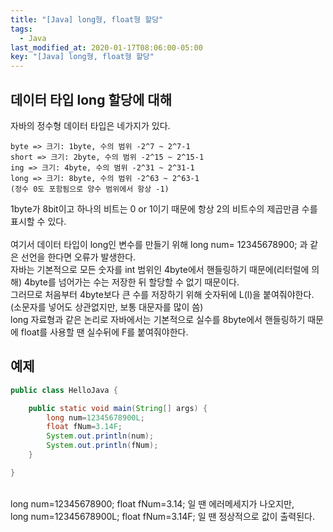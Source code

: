 ```yaml
---
title: "[Java] long형, float형 할당"
tags:
  - Java
last_modified_at: 2020-01-17T08:06:00-05:00
key: "[Java] long형, float형 할당"
---
```


## 데이터 타입 long 할당에 대해

자바의 정수형 데이터 타입은 네가지가 있다.<br>

```
byte => 크기: 1byte, 수의 범위 -2^7 ~ 2^7-1
short => 크기: 2byte, 수의 범위 -2^15 ~ 2^15-1
ing => 크기: 4byte, 수의 범위 -2^31 ~ 2^31-1
long => 크기: 8byte, 수의 범위 -2^63 ~ 2^63-1
(정수 0도 포함됨으로 양수 범위에서 항상 -1)
```

1byte가 8bit이고 하나의 비트는 0 or 1이기 때문에 항상 2의 비트수의 제곱만큼 수를 표시할 수 있다.<br><br>
여기서 데이터 타입이 long인 변수를 만들기 위해 long num= 12345678900; 과 같은 선언을 한다면 오류가 발생한다.  
자바는 기본적으로 모든 숫자를 int 범위인 4byte에서 핸들링하기 때문에(리터럴에 의해) 4byte를 넘어가는 수는 저장한 뒤 할당할 수 없기 때문이다.  
그러므로 처음부터 4byte보다 큰 수를 저장하기 위해 숫자뒤에 L(l)을 붙여줘야한다.  
(소문자를 넣어도 상관없지만, 보통 대문자를 많이 씀)<br>
long 자료형과 같은 논리로 자바에서는 기본적으로 실수를 8byte에서 핸들링하기 때문에 float를 사용할 땐 실수뒤에 F를 붙여줘야한다.

## 예제

```java
public class HelloJava {

	public static void main(String[] args) {
		long num=12345678900L;
		float fNum=3.14F;
		System.out.println(num);
		System.out.println(fNum);
	}

}
```

<br>
long num=12345678900; float fNum=3.14; 일 땐 에러메세지가 나오지만,<br>
long num=12345678900L; float fNum=3.14F; 일 땐 정상적으로 값이 출력된다.
